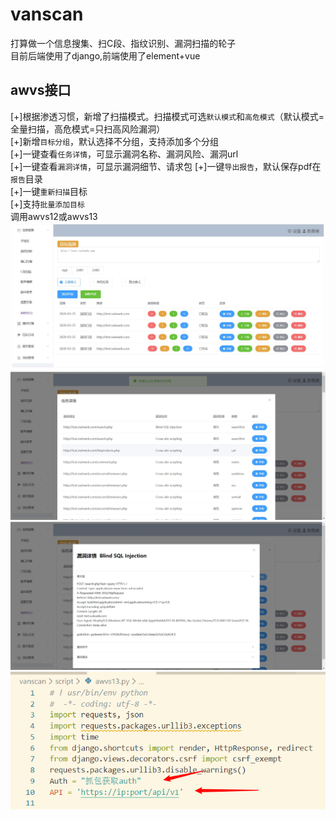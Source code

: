 # vanscan
打算做一个信息搜集、扫C段、指纹识别、漏洞扫描的轮子  
目前后端使用了django,前端使用了element+vue
## awvs接口
[+]根据渗透习惯，新增了扫描模式。扫描模式可选`默认模式`和`高危模式`（默认模式=全量扫描，高危模式=只扫高风险漏洞）  
[+]新增`目标分组`，默认选择不分组，支持添加多个分组   
[+]一键查看`任务详情`，可显示漏洞名称、漏洞风险、漏洞url   
[+]一键查看`漏洞详情`，可显示漏洞细节、请求包
[+]一键`导出报告`，默认保存pdf在`报告`目录   
[+]一键`重新扫描`目标   
[+]支持`批量添加目标`   
调用awvs12或awvs13
![](image/awvs1.jpg)
![](image/awvs2.jpg)
![](image/awvs3.jpg)
![](image/awvs-3.png)